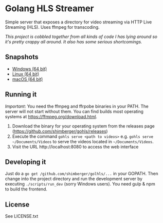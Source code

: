 # Golang HLS Streamer

Simple server that exposes a directory for video streaming via HTTP Live Streaming (HLS). Uses ffmpeg for transcoding.

*This project is cobbled together from all kinds of code I has lying around so it's pretty crappy all around. It also has some serious shortcomings.*

## Snapshots

* [Windows (64 bit)](https://s3.amazonaws.com/gohls/gohls-windows-amd64-snapshot.tar.gz)
* [Linux (64 bit)](https://s3.amazonaws.com/gohls/gohls-linux-amd64-snapshot.tar.gz)
* [macOS (64 bit)](https://s3.amazonaws.com/gohls/gohls-osx-snapshot.tar.gz)

## Running it

*Important*: You need the ffmpeg and ffrpobe binaries in your PATH. The server will not start without them. You can find builds most operating systems at https://ffmpeg.org/download.html.

1. Download the binary for your operating system from the releases page (https://github.com/shimberger/gohls/releases)
2. Execute the command `gohls serve <path to videos>` e.g. `gohls serve ~/Documents/Videos` to serve the videos located in `~/Documents/Videos`.
3. Visit the URL http://localhost:8080 to access the web interface

## Developing it

Just do a `go get /github.com/shimberger/golhls/...` in your GOPATH. Then change into the project directory and run the development server by executing `./scripts/run_dev` (sorry Windows users). You need gulp & npm to build the frontend.

## License

See LICENSE.txt